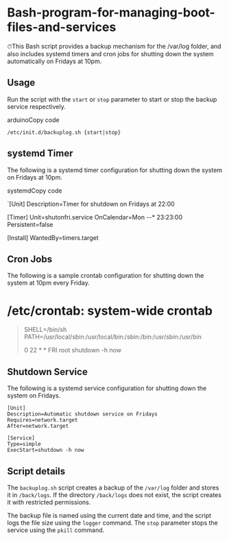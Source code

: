 # Bash-program-for-managing-boot-files-and-services
⏱This Bash script provides a backup mechanism for the /var/log folder, and also includes systemd timers and cron jobs for shutting down the system automatically on Fridays at 10pm.

## Usage

Run the script with the `start` or `stop` parameter to start or stop the backup service respectively.

arduinoCopy code

`/etc/init.d/backuplog.sh {start|stop}` 

## systemd Timer

The following is a systemd timer configuration for shutting down the system on Fridays at 10pm.

systemdCopy code

`[Unit]
Description=Timer for shutdown on Fridays at 22:00

[Timer]
Unit=shutonfri.service
OnCalendar=Mon *-*-* 23:23:00
Persistent=false

[Install]
WantedBy=timers.target 

## Cron Jobs

The following is a sample crontab configuration for shutting down the system at 10pm every Friday.

# /etc/crontab: system-wide crontab

> SHELL=/bin/sh
> PATH=/usr/local/sbin:/usr/local/bin:/sbin:/bin:/usr/sbin:/usr/bin
> 
> 0 22 * * FRI root shutdown -h now

## Shutdown Service

The following is a systemd service configuration for shutting down the system on Fridays.

    [Unit]
    Description=Automatic shutdown service on Fridays
    Requires=network.target
    After=network.target
    
    [Service]
    Type=simple
    ExecStart=shutdown -h now 

## Script details

The `backuplog.sh` script creates a backup of the `/var/log` folder and stores it in `/back/logs`. If the directory `/back/logs` does not exist, the script creates it with restricted permissions.

The backup file is named using the current date and time, and the script logs the file size using the `logger` command. The `stop` parameter stops the service using the `pkill` command.

